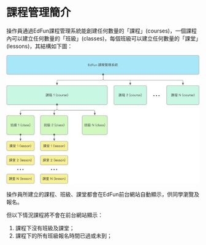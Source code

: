 # 課程管理簡介
操作員通過EdFun課程管理系統能創建任何數量的「課程」(courses)，一個課程內可以建立任何數量的「班級」(classes)，每個班級可以建立任何數量的「課堂」(lessons)，其結構如下圖：

![](images/01.jpg)

操作員所建立的課程、班級、課堂都會在EdFun前台網站自動顯示，供同學瀏覽及報名。

但以下情況課程將不會在前台網站顯示：

1. 課程下沒有班級及課堂；
2. 課程下的所有班級報名時間已過或未到；
